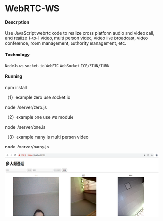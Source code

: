 # WebRTC-WS

#### Description

Use JavaScript webrtc code to realize cross platform audio and video call, and realize 1-to-1 video, multi person video, video live broadcast, video conference, room management, authority management, etc.

#### Technology

`NodeJs` `ws` `socket.io` `WebRTC` `WebSocket` `ICE/STUN/TURN`

#### Running

npm install

（1）example zero use socket.io

node ./server/zero.js

（2）example one use ws module

node ./server/one.js

（3）example many is multi person video

node ./server/many.js

![design](example/many/1.png "design")